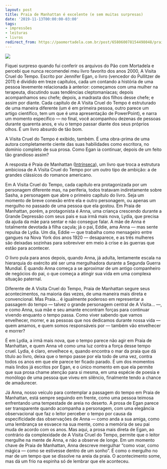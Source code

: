 ```yaml
---
layout: post
title: Praia de Manhattan é excelente (e sem muitas surpresas)
date: '2019-11-13T00:00:00-03:00'
tags:
- impressões
- leituras
- livros
redirect_from: https://paomortadela.com.br/post/658060078154498048/praia-de-manhattan-%C3%A9-excelente-e-sem-muitas
---
```

![](https://64.media.tumblr.com/1decbc4efc6bcee6ed0839aa3f07eaf9/acd64012941622ba-08/s540x810/b9de701b1fd589e9cb299a3ba8b45bd05739e52a.png)

Fiquei surpreso quando fui conferir os arquivos do Pão com Mortadela e percebi que nunca recomendei meu livro favorito dos anos 2000, A Visita Cruel do Tempo. Escrito por Jennifer Egan, o livro (vencedor do Pullitzer de 2011) é dividido em treze capítulos, cada um contando a história de uma pessoa levemente relacionada à anterior: começamos com uma mulher na terapeuta, discutindo suas tendências cleptomaníacas; depois acompanhamos seu chefe; depois, a madrasta dos filhos desse chefe; e assim por diante. Cada capítulo de A Visita Cruel do Tempo é estruturado de uma maneira diferente (um é em primeira pessoa, outro parece um artigo científico, tem um que é uma apresentação de PowerPoint), e narra um momento específico — no final, você acompanhou dezenas de pessoas durante quarenta anos, e viu o tempo passar diante dos seus próprios olhos. É um livro absurdo de tão bom.

A Visita Cruel do Tempo é exibido, também. É uma obra-prima de uma autora completamente ciente das suas habilidades como escritora, no domínio completo de sua prosa. Como Egan ia continuar, depois de um feito tão grandioso assim?

A resposta é Praia de Manhattan ([Intrínseca](https://www.intrinseca.com.br/livro/834/)), um livro que troca a estrutura ambiciosa de A Visita Cruel do Tempo por um outro tipo de ambição: a de grandes clássicos do romance americano.

Em A Visita Cruel do Tempo, cada capítulo era protagonizada por um personagem diferente mas, na periferia, todos tratavam indiretamente sobre Sasha, a personagem que abre o primeiro capítulo do livro. Seja um momento de breve conexão entre ela e outro personagem, ou apenas um mergulho no passado de uma pessoa que ela gostou. Em Praia de Manhattan, porém, a protagonista é Anna, uma criança crescendo durante a Grande Depressão com seus pais e sua irmã mais nova, Lydia, que precisa da ajuda da mãe para sentar e não consegue falar. A mãe de Anna é totalmente devotada à filha caçula; já o pai, Eddie, ama Anna — mas sente repulsa de Lydia. Um dia, Eddie — que trabalha como mensageiro entre gangues na Nova York dos anos 1920 — desaparece, e as três mulheres são deixadas sozinhas para sobreviver em meio à crise e às guerras que estão para acontecer.

O livro pula para anos depois, quando Anna, já adulta, lentamente escala na hierarquia do exército até ser uma mergulhadora durante a Segunda Guerra Mundial. É quando Anna começa a se aproximar de um antigo companheiro de negócios do pai, o que começa a atingir sua vida em uma complexa situação paternal.

Diferente de A Visita Cruel do Tempo, Praia de Manhattan segure seus acontecimentos, na maioria das vezes, de uma maneira mais direta e convencional. Mas Praia… é igualmente poderoso em representar a passagem do tempo — talvez o grande personagem central de A Visita… —, e como Anna, sua mãe e seu amante encontram forças para continuar vivendo enquanto o tempo passa. Como viver sabendo que vamos envelhecer, morrer, e as pessoas que nos dedicamos durante nossa vida — quem amamos, e quem somos responsáveis por — também vão envelhecer e morrer?

É em Lydia, a irmã mais nova, que o tempo parece não agir em Praia de Manhattan, e quem Anna vê como uma luz contra a força desse tempo cruel. Lydia, é claro, envelhece e, quando encontra o mar da praia que dá título ao livro, deixa que o tempo passe por ela todo de uma vez, contra todos os anos em que ele parece ter ficado parado. É um dos momentos mais lindos já escritos por Egan, e o único momento em que ela permite que sua prosa chame atenção para si mesma, em uma espécie de poesia e monólogo de uma pessoa que viveu em silêncio, finalmente tendo a chance de amadurecer.

Já Anna, nosso veículo para contemplar a passagem do tempo em Praia de Manhattan, está sempre seguindo em frente, como uma pessoa teimosa enfrentando uma tempestade de areia no deserto. A prosa de Egan parece ser transparente quando acompanha a personagem, com uma elegância observacional que faz o leitor perceber o tempo por causa da especificidade das observações de Anna — como anda a sua amiga, como uma lembrança se esvaece na sua mente, como a memória de seu pai muda de acordo com os anos. Mas aqui, a prosa mais direta de Egan, ao contrário da complexidade de A Visita Cruel do Tempo, permite que o leitor mergulhe na mente de Anna, e não a observe de longe. Em um momento chave de Praia de Manhattan, Anna descreve mergulhar “como voar, como mágica — como se estivesse dentro de um sonho”. É como o mergulho no mar de um tempo que se dissolve na areia da praia. O acontecimento some, mas dá um frio na espinha só de lembrar que ele aconteceu.

